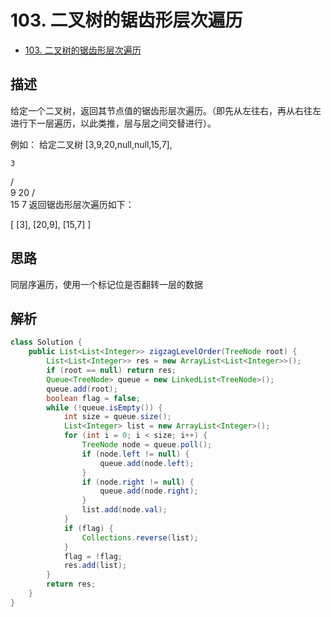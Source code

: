 # 103. 二叉树的锯齿形层次遍历

- [103. 二叉树的锯齿形层次遍历](https://leetcode-cn.com/problems/binary-tree-zigzag-level-order-traversal/)


## 描述

给定一个二叉树，返回其节点值的锯齿形层次遍历。（即先从左往右，再从右往左进行下一层遍历，以此类推，层与层之间交替进行）。

例如：
给定二叉树 [3,9,20,null,null,15,7],

    3
   / \
  9  20
    /  \
   15   7
返回锯齿形层次遍历如下：

[
  [3],
  [20,9],
  [15,7]
]


## 思路

同层序遍历，使用一个标记位是否翻转一层的数据


## 解析

```java
class Solution {
    public List<List<Integer>> zigzagLevelOrder(TreeNode root) {
        List<List<Integer>> res = new ArrayList<List<Integer>>();
        if (root == null) return res;
        Queue<TreeNode> queue = new LinkedList<TreeNode>();
        queue.add(root);
        boolean flag = false;
        while (!queue.isEmpty()) {
            int size = queue.size();
            List<Integer> list = new ArrayList<Integer>();
            for (int i = 0; i < size; i++) {
                TreeNode node = queue.poll();
                if (node.left != null) {
                    queue.add(node.left);
                }
                if (node.right != null) {
                    queue.add(node.right);
                }
                list.add(node.val);
            }
            if (flag) {
                Collections.reverse(list);
            } 
            flag = !flag;
            res.add(list);
        }
        return res;
    }
}

```







